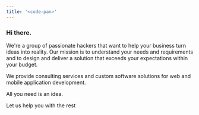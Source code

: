 ```yaml
---
title: '<code-pan>'
---
```


### Hi there.

We're a group of passionate hackers
that want to help your business turn ideas into reality.
Our mission is to understand your needs and requirements
and to design and deliver a solution
that exceeds your expectations
within your budget.

We provide consulting services
and custom software solutions
for web and mobile application development.

All you need is an idea.

Let us help you with the rest

